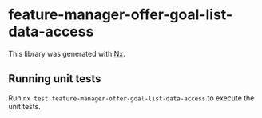 # feature-manager-offer-goal-list-data-access

This library was generated with [Nx](https://nx.dev).

## Running unit tests

Run `nx test feature-manager-offer-goal-list-data-access` to execute the unit tests.
